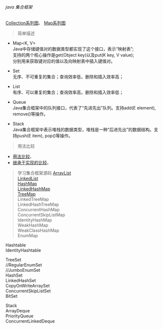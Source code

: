 ###### java 集合框架

[Collection系列图](ImageFiles/Collection_001.png)、 [Map系列图](ImageFiles/Collection_002.png)  

> 简单描述 

- Map<K, V>  
Java中存储键值对的数据类型都实现了这个接口，表示“映射表”;  
支持的两个核心操作是get(Object key)以及put(K key, V value);  
分别用来获取键对应的值以及向映射表中插入键值对。

- Set<E>  
无序、不可重复的集合；查询效率低，删除和插入效率高；     

- List<E>  
有序、可以重复的集合；查询效率高，删除和插入效率低；      


- Queue<E>  
Java集合框架中的队列接口，代表了“先进先出”队列。支持add(E element), remove()等操作。

- Stack<E>  
Java集合框架中表示堆栈的数据类型，堆栈是一种“后进先出”的数据结构。支持push(E item), pop()等操作。

> 用法比较
- [用法比较](Compare/Collection_MapTableSet_01.md)、
- [继承于实现的比较](Compare/Collection_MapTableSet_02.md)、

> 学习集合框架源码
[ArrayList](List_ArrayList.md)    
[LinkedList](List_LinkedList.md)      
[HashMap](Map_HashMap.md)    
[LinkedHashMap](Map_LinkedHashMap.md)    
[TreeMap](Map_TreeMap.md)    
LinkedTreeMap  
LinkedHashTreeMap  
ConcurrentHashMap  
ConcurrentSkipListMap  
IdentityHashMap  
WeakHashMap  
WeakClassHashMap  
EnumMap  

Hashtable  
IdentityHashtable  

TreeSet  
//RegularEnumSet  
//JumboEnumSet  
HashSet  
LinkedHashSet  
CopyOnWriteArraySet  
ConcurrentSkipListSet  
BitSet  

Stack  
ArrayDeque  
PriorityQueue  
ConcurrentLinkedDeque  

